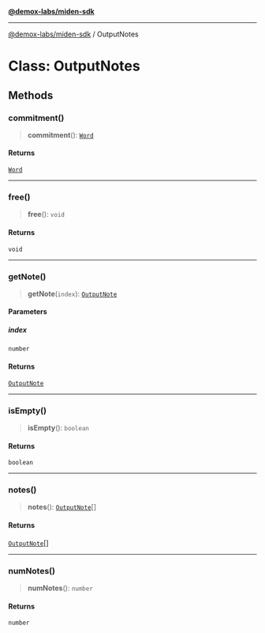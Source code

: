[**@demox-labs/miden-sdk**](../README.md)

***

[@demox-labs/miden-sdk](../README.md) / OutputNotes

# Class: OutputNotes

## Methods

### commitment()

> **commitment**(): [`Word`](Word.md)

#### Returns

[`Word`](Word.md)

***

### free()

> **free**(): `void`

#### Returns

`void`

***

### getNote()

> **getNote**(`index`): [`OutputNote`](OutputNote.md)

#### Parameters

##### index

`number`

#### Returns

[`OutputNote`](OutputNote.md)

***

### isEmpty()

> **isEmpty**(): `boolean`

#### Returns

`boolean`

***

### notes()

> **notes**(): [`OutputNote`](OutputNote.md)[]

#### Returns

[`OutputNote`](OutputNote.md)[]

***

### numNotes()

> **numNotes**(): `number`

#### Returns

`number`
